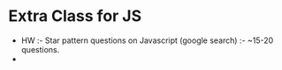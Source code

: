 # Extra Class for JS

- HW :- Star pattern questions on Javascript (google search) :- ~15-20 questions.
- 